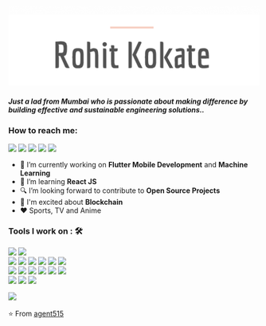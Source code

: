 ![Name](/assets/hello.gif)
![Name](/assets/logo.png)

##### Just a lad from Mumbai who is passionate about making difference by building effective and sustainable engineering solutions..

### How to reach me:

<img src="https://img.shields.io/badge/kokate.rohit17@gmail.com-%23D14836.svg?&style=for-the-badge&logo=gmail&logoColor=white" href="mailto:kokate.rohit17@gmail.com">   <a  href="https://www.instagram.com/acker_man_9/"><img src="https://img.shields.io/badge/@acker_man_9-%23E4405F.svg?&style=for-the-badge&logo=instagram&logoColor=white"></a>   <a href="https://www.linkedin.com/in/rohit-kokate-7676ba184/"><img src="https://img.shields.io/badge/Rohit Kokate-%230077B5.svg?&style=for-the-badge&logo=linkedin&logoColor=white" ></a>   <a href="https://www.hackerrank.com/agent515"><img src="https://img.shields.io/badge/@agent515-%1BA94C.svg?&style=for-the-badge&logo=hackerrank&logoColor=white"></a> <a href="https://www.reddit.com/user/agent515/"><img src="https://img.shields.io/badge/@agent515-%23F05033.svg?&style=for-the-badge&logo=reddit&logoColor=white"></a>


- 🔭 I’m currently working on <strong>Flutter Mobile Development</strong> and <strong>Machine Learning</strong>
- 🌱 I’m learning <strong>React JS</strong>
- 🔍 I’m looking forward to contribute to <strong>Open Source Projects</strong>
- 💬 I'm excited about <strong>Blockchain</strong>
- ❤️ Sports, TV and Anime

### Tools I work on : 🛠

<img src="https://img.shields.io/badge/flutter-%230077B5.svg?&style=for-the-badge&logo=flutter&logoColor=white"> <img src="https://img.shields.io/badge/Firestore%20-ffffff.svg?&style=for-the-badge&logo=firebase&logoColor=orange"> <br>
<img src="https://img.shields.io/badge/python%20-%2314354C.svg?&style=for-the-badge&logo=python&logoColor=white">  <img src="https://img.shields.io/badge/jupyter notebook%20-%23F05033?&style=for-the-badge&logo=jupyter&logoColor=white"/> <img src="https://img.shields.io/badge/tensorflow%20-ffffff.svg?&style=for-the-badge&logo=tensorflow&logoColor=%20-%2314354C"> <img src="http://img.shields.io/badge/-Keras-000000?style=for-the-badge&logo=Keras&logoColor=blue"> <img src="https://img.shields.io/badge/Scikit learn%20-ffffff.svg?&style=for-the-badge&logo=Scikit-learn&logoColor=%20-%2314354C"> <img src="https://img.shields.io/badge/spacy%20-%2320232a.svg?&style=for-the-badge&logo=spacy&logoColor=%2361DAFB"> <br>
<img src="https://img.shields.io/badge/javascript%20-%23323330.svg?&style=for-the-badge&logo=javascript&logoColor=%23F7DF1E">  <img src="https://img.shields.io/badge/node-%1BA94C.svg?&style=for-the-badge&logo=node.js&logoColor=white"> <img src="https://img.shields.io/badge/html5%20-%23E34F26.svg?&style=for-the-badge&logo=html5&logoColor=white">   <img src="https://img.shields.io/badge/css3%20-%231572B6.svg?&style=for-the-badge&logo=css3&logoColor=white">   <img src="https://img.shields.io/badge/react%20-%2320232a.svg?&style=for-the-badge&logo=react&logoColor=%2361DAFB">   <img src="https://img.shields.io/badge/bootstrap%20-%23563D7C.svg?&style=for-the-badge&logo=bootstrap&logoColor=white">
<br> <img src="https://img.shields.io/badge/git%20-%23F05033.svg?&style=for-the-badge&logo=git&logoColor=white"/> <img src="http://img.shields.io/badge/-VS%20Code-000000?style=for-the-badge&logo=Visual-studio-code&logoColor=blue"> <img src="https://img.shields.io/badge/Android Studio%20-%23323330.svg?&style=for-the-badge&logo=android studio&logoColor=%20-%23D24F26">

<img src="https://github-readme-stats.vercel.app/api?username=agent515&show_icons=true&theme=radical">

⭐️ From [agent515](https://github.com/agent515)
